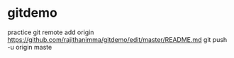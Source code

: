 # gitdemo
practice
git remote add origin https://github.com/rajithanimma/gitdemo/edit/master/README.md
git push -u origin maste
